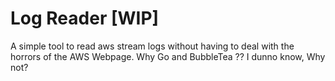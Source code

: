 
# Log Reader [WIP]

A simple tool to read aws stream logs without having to deal with the horrors of the AWS Webpage.
Why Go and BubbleTea ?? I dunno know, Why not?
